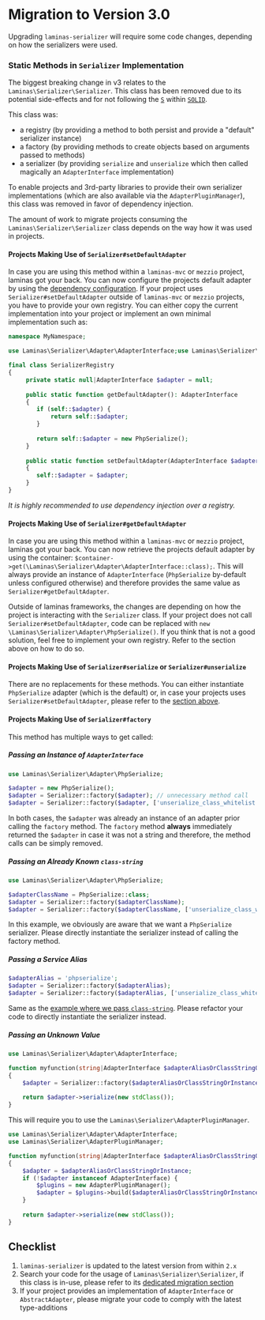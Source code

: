 # Migration to Version 3.0

Upgrading `laminas-serializer` will require some code changes, depending on how the serializers were used.


### Static Methods in `Serializer` Implementation

The biggest breaking change in v3 relates to the `Laminas\Serializer\Serializer`. This class has been removed due to
its potential side-effects and for not following the [`S`](https://en.wikipedia.org/wiki/Single-responsibility_principle) within [`SOLID`](https://en.wikipedia.org/wiki/SOLID).

This class was:
 - a registry (by providing a method to both persist and provide a "default" serializer instance)
 - a factory (by providing methods to create objects based on arguments passed to methods)
 - a serializer (by providing `serialize` and `unserialize` which then called magically an `AdapterInterface` implementation)

To enable projects and 3rd-party libraries to provide their own serializer implementations (which are also available via the `AdapterPluginManager`), this class was removed in favor of dependency injection.

The amount of work to migrate projects consuming the `Laminas\Serializer\Serializer` class depends on the way how it was
used in projects.

#### Projects Making Use of `Serializer#setDefaultAdapter`

In case you are using this method within a `laminas-mvc` or `mezzio` project, laminas got your back. You can now configure the projects default adapter by using the [dependency configuration](../intro.md#project-defaults).
If your project uses `Serializer#setDefaultAdapter` outside of `laminas-mvc` or `mezzio` projects, you have to provide your own registry. 
You can either copy the current implementation into your project or implement an own minimal implementation such as:

```php
namespace MyNamespace;

use Laminas\Serializer\Adapter\AdapterInterface;use Laminas\Serializer\Adapter\PhpSerialize;

final class SerializerRegistry
{
     private static null|AdapterInterface $adapter = null;
     
     public static function getDefaultAdapter(): AdapterInterface
     {
        if (self::$adapter) {
            return self::$adapter;
        }
        
        return self::$adapter = new PhpSerialize();
     }
     
     public static function setDefaultAdapter(AdapterInterface $adapter): void
     {
        self::$adapter = $adapter;
     }
}
```

_It is highly recommended to use dependency injection over a registry._

#### Projects Making Use of `Serializer#getDefaultAdapter`

In case you are using this method within a `laminas-mvc` or `mezzio` project, laminas got your back. You can now retrieve the projects default adapter by using the container: `$container->get(\Laminas\Serializer\Adapter\AdapterInterface::class);`.
This will always provide an instance of `AdapterInterface` (`PhpSerialize` by-default unless configured otherwise) and therefore provides the same value as `Serializer#getDefaultAdapter`.

Outside of laminas frameworks, the changes are depending on how the project is interacting with the `Serializer` class.
If your project does not call `Serializer#setDefaultAdapter`, code can be replaced with `new \Laminas\Serializer\Adapter\PhpSerialize()`.
If you think that is not a good solution, feel free to implement your own registry. Refer to the section above on how to do so.

#### Projects Making Use of `Serializer#serialize` or `Serializer#unserialize`

There are no replacements for these methods. You can either instantiate `PhpSerialize` adapter (which is the default) or, in case your projects uses `Serializer#setDefaultAdapter`, please refer to the [section above](#projects-making-use-of-serializersetdefaultadapter).

#### Projects Making Use of `Serializer#factory`

This method has multiple ways to get called:


##### Passing an Instance of `AdapterInterface`

```php
use Laminas\Serializer\Adapter\PhpSerialize;

$adapter = new PhpSerialize();
$adapter = Serializer::factory($adapter); // unnecessary method call
$adapter = Serializer::factory($adapter, ['unserialize_class_whitelist' => false]); // unnecessary method call
```

In both cases, the `$adapter` was already an instance of an adapter prior calling the `factory` method.
The `factory` method **always** immediately returned the `$adapter` in case it was not a string and therefore, the method calls can be simply removed.

##### Passing an Already Known `class-string`

```php
use Laminas\Serializer\Adapter\PhpSerialize;

$adapterClassName = PhpSerialize::class;
$adapter = Serializer::factory($adapterClassName);
$adapter = Serializer::factory($adapterClassName, ['unserialize_class_whitelist' => false]);
```

In this example, we obviously are aware that we want a `PhpSerialize` serializer. Please directly instantiate the serializer instead of calling the factory method.

##### Passing a Service Alias

```php
$adapterAlias = 'phpserialize';
$adapter = Serializer::factory($adapterAlias);
$adapter = Serializer::factory($adapterAlias, ['unserialize_class_whitelist' => false]);
```

Same as the [example where we pass `class-string`](#passing-an-already-known-class-string). Please refactor your code to directly instantiate the serializer instead.

##### Passing an Unknown Value

```php
use Laminas\Serializer\Adapter\AdapterInterface;

function myfunction(string|AdapterInterface $adapterAliasOrClassStringOrInstance, ?array $adapterOptions = null): string
{
    $adapter = Serializer::factory($adapterAliasOrClassStringOrInstance, $adapterOptions);
    
    return $adapter->serialize(new stdClass());
}
```

This will require you to use the `Laminas\Serializer\AdapterPluginManager`.

```php
use Laminas\Serializer\Adapter\AdapterInterface;
use Laminas\Serializer\AdapterPluginManager;

function myfunction(string|AdapterInterface $adapterAliasOrClassStringOrInstance, ?array $adapterOptions = null): string
{
    $adapter = $adapterAliasOrClassStringOrInstance;
    if (!$adapter instanceof AdapterInterface) {
        $plugins = new AdapterPluginManager();
        $adapter = $plugins->build($adapterAliasOrClassStringOrInstance, $adapterOptions);
    }
    
    return $adapter->serialize(new stdClass());
}
```

## Checklist

1. `laminas-serializer` is updated to the latest version from within `2.x`
2. Search your code for the usage of `Laminas\Serializer\Serializer`, if this class is in-use, please refer to its [dedicated migration section](#static-methods-in-serializer-implementation)
3. If your project provides an implementation of `AdapterInterface` or `AbstractAdapter`, please migrate your code to comply with the latest type-additions
